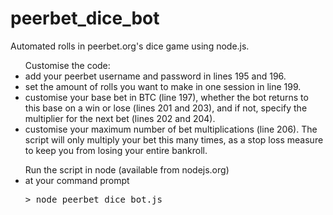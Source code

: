 peerbet_dice_bot
================

Automated rolls in peerbet.org's dice game using node.js.

<ul>Customise the code:
<li>add your peerbet username and password in lines 195 and 196.</li>
<li>set the amount of rolls you want to make in one session in line 199.</li>
<li>customise your base bet in BTC (line 197), whether the bot returns to this base on a win or lose (lines 201 and 203), and if not, specify the multiplier for the next bet (lines 202 and 204).</li>
<li>customise your maximum number of bet multiplications (line 206).  The script will only multiply your bet this many times, as a stop loss measure to keep you from losing your entire bankroll.</li>
</ul>

<ul>Run the script in node (available from nodejs.org)
<li>at your command prompt
<pre>> node peerbet_dice_bot.js</pre></li>
</ul>